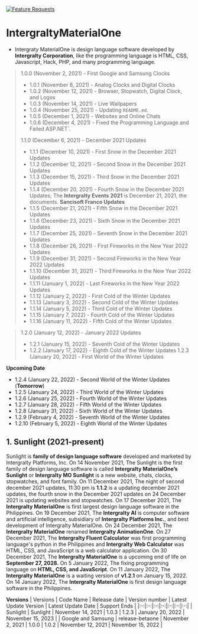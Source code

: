 [![Feature Requests](https://img.shields.io/github/issues/Intergralty/IntergraltyMaterialOne)](https://github.com/microsoft/vscode/issues?q=is%3Aopen+is%3Aissue+label%3Afeature-request+sort%3Areactions-%2B1-desc)
# IntergraltyMaterialOne

* Intergraty MaterialOne is design language software developed by **Intergralty Corporation**, like the programming language is HTML, CSS, Javascript, Hack, PHP, and many programming language.

> 1.0.0 (November 2, 2021) - First Google and Samsung Clocks
> * 1.0.1 (November 8, 2021) - Analog Clocks and Digital Clocks
> * 1.0.2 (November 12, 2021) - Browser, Stopwatch, Digital Clock, and Logos
> * 1.0.3 (November 14, 2021) - Live Wallpapers
> * 1.0.4 (November 25, 2021) - Updating `README.md`.
> * 1.0.5 (December 1, 2021) - Websites and Online Chats
> * 1.0.6 (December 4, 2021) - Fixed the Programming Language and Failed ASP.NET`.
> 
> 1.1.0 (December 6, 2021) - December 2021 Updates
> * 1.1.1 (December 10, 2021) - First Snow in the December 2021 Updates
> * 1.1.2 (December 12, 2021) - Second Snow in the December 2021 Updates
> * 1.1.3 (December 15, 2021) - Third Snow in the December 2021 Updates
> * 1.1.4 (December 20, 2021) - Fourth Snow in the December 2021 Updates; The **Intergralty Events 2021** is December 21, 2021, the documents.
> **Sancisoft Franco Updates**
> * 1.1.5 (December 21, 2021) - Fifth Snow in the December 2021 Updates
> * 1.1.6 (December 23, 2021) - Sixth Snow in the December 2021 Updates
> * 1.1.7 (December 25, 2021) - Seventh Snow in the December 2021 Updates
> * 1.1.8 (December 26, 2021) - First Fireworks in the New Year 2022 Updates
> * 1.1.9 (December 31, 2021) - Second Fireworks in the New Year 2022 Updates
> * 1.1.10 (December 31, 2021) - Third Fireworks in the New Year 2022 Updates
> * 1.1.11 (January 1, 2022) - Last Fireworks in the New Year 2022 Updates
> * 1.1.12 (January 2, 2022) - First Cold of the Winter Updates
> * 1.1.13 (January 3, 2022) - Second Cold of the Winter Updates
> * 1.1.14 (January 5, 2022) - Third Cold of the Winter Updates
> * 1.1.15 (January 7, 2022) - Fourth Cold of the Winter Updates
> * 1.1.16 (January 11, 2022) - Fifth Cold of the Winter Updates

> 1.2.0 (January 12, 2022) - January 2022 Updates
> * 1.2.1 (January 15, 2022) - Seventh Cold of the Winter Updates
> * 1.2.2 (January 17, 2022) - Eighth Cold of the Winter Updates
> 1.2.3 (January 20, 2022) - First World of the Winter Updates


**Upcoming Date**
* 1.2.4 (January 22, 2022) - Second World of the Winter Updates (**Tomorrow**)
* 1.2.5 (January 24, 2022) - Third World of the Winter Updates
* 1.2.6 (January 25, 2022) - Fourth World of the Winter Updates
* 1.2.7 (January 28, 2022) - Fifth World of the Winter Updates
* 1.2.8 (January 31, 2022) - Sixth World of the Winter Updates
* 1.2.9 (February 4, 2022) - Seventh World of the Winter Updates
* 1.2.10 (February 5, 2022) - Eighth World of the Winter Updates

## 1. Sunlight (2021-present)
Sunlight is **family of design language software** developed and marketed by Intergralty Platforms, Inc. On 14 November 2021, The Sunlight is the first family of design language software is called **Intergralty MaterialOne’s Sunlight** or **Intergralty MO Sunlight** is a new website, chats, clocks, stopwatches, and font family. On 11 December 2021, The night of second december 2021 updates, 11:30 pm is **1.1.2** is a updating december 2021 updates, the fourth snow in the December 2021 updates on 24 December 2021 is updating websites and stopwatches. On 17 December 2021, The **Intergralty MaterialOne** is first largest design language software in the Philippines. On 19 December 2021, The **Intergralty AI** is computer software and artificial intelligence, subsidiary of **Intergralty Platforms Inc.**, and best development of Intergralty MaterialOne. On 24 December 2021, The **Intergralty MaterialOne** renamed **Intergralty AnimationOne**. On 27 December 2021, The **Intergralty Fluent Calculator** was first programming language's python in the Philippines and **Intergralty Web Calculator** was HTML, CSS, and JavaScript is a web calculator application. On 30 December 2021, The **Intergralty MaterialOne** is a upcoming end of life on **September 27, 2028.** On 5 January 2022, The fixing programming language on **HTML, CSS, and JavaScript**. On 11 January 2022, The **Intergralty MaterialOne** is a waiting version of **v1.2.1** on January 15, 2022. On 14 January 2022, The **Intergralty MaterialOne** is first design language software in the Philippines.

**Versions**
| Versions | Code Name | Release date | Version number | Latest Update Version | Latest Update Date | Support Ends |
|:-:|:-:|:-:|:-:|:-:|:-:|:-:|
| Sunlight | Sunlight | November 14, 2021 | 1.0.3 | 1.2.3 | January 20, 2022 | November 15, 2023 |
| Google and Samsung | release-betaone | November 2, 2021 | 1.0.0 | 1.0.2 | November 12, 2021 | November 15, 2022 |
